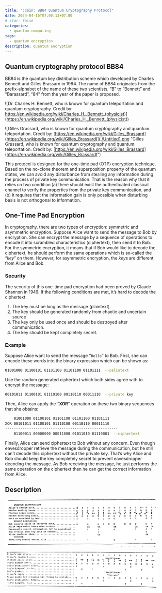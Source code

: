 ```yaml
---
title: ":coin: BB84 Quantum Cryptography Protocol"
date: 2024-04-16T07:00:13+07:00
# star: false
categories:
  - quantum computing
tags:
  - quantum encryption
description: quantum encryption
---
```


## Quantum cryptography protocol BB84

BB84 is the quantum key distribution scheme which developed by Charles Bennett and Gilles Brassard in 1984. The name of BB84 originates from the prefix-alphabet of the name of these two scientists, “B” to “Bennett” and “Barassard”, “84” from the year of the paper is proposed.

![Dr. Charles H. Bennett, who is known for quantum teleportation and quantum cryptography.
Credit by: [https://en.wikipedia.org/wiki/Charles_H._Bennett_(physicist)](https://en.wikipedia.org/wiki/Charles_H._Bennett_(physicist)) ](./Untitled.png "Dr. Charles H. Bennett, who is known for quantum teleportation and quantum cryptography.
Credit by: [https://en.wikipedia.org/wiki/Charles*H._Bennett*(physicist)](<https://en.wikipedia.org/wiki/Charles_H._Bennett_(physicist)>)")

![Gilles Grassard, who is known for quantum cryptography and quantum teleportation.
Credit by: [https://en.wikipedia.org/wiki/Gilles_Brassard](https://en.wikipedia.org/wiki/Gilles_Brassard)](./Untitled1.png "Gilles Grassard, who is known for quantum cryptography and quantum teleportation.
Credit by: [https://en.wikipedia.org/wiki/Gilles_Brassard](https://en.wikipedia.org/wiki/Gilles_Brassard)")

This protocol is designed for the one-time pad (OTP) encryption technique. Based on the no-clone theorem and superposition property of the quantum states, we can avoid any disturbance from stealing any information during the process of private key communication. That is the reason why that it relies on two condition (a) there should exist the authenticated classical channel to verify the properties from the private key communication, and (b) it requires that the information gain is only possible when disturbing basis is not orthogonal to information.

## One-Time Pad Encryption

In cryptography, there are two types of encryption: symmetric and asymmetric encryption. Suppose Alice want to send the message to Bob by encryption. She can encrypt the message by a sequence of operations to encode it into scrambled characteristics (ciphertext), then send it to Bob. For the symmetric encryption, it means that if Bob would like to decode the ciphertext, he should perform the same operations which is so-called the “_key_” on them. However, for asymmetric encryption, the *key*s are different from Alice and Bob.

### Security

The security of this one-time pad encryption had been proved by Claude Shannon in 1949. If the following conditions are met, it’s hard to decode the ciphertext:

1. The key must be long as the message (plaintext).
2. The key should be generated randomly from chaotic and uncertain source
3. The key only be used once and should be destroyed after communication.
4. The key should be kept completely secret.

### Example

Suppose Alice want to send the message “`Hello`” to Bob. First, she can encode these words into the binary expression which can be shown as:

```bash
01001000 01100101 01101100 01101100 01101111  --palintext
```

Use the random generated ciphertext which both sides agree with to encrypt the message:

```bash
00101011 01100101 01110100 00110110 00011110  --private key
```

Then, Alice can apply the “**XOR**” operation on these two binary sequences that she obtains:

```bash
    01001000 01100101 01101100 01101100 01101111
XOR 00101011 01100101 01110100 00110110 00011110
----------------------------------------------------
    01100011 00000000 00011000 01011010 01110001  --ciphertext
```

Finally, Alice can send ciphertext to Bob without any concern. Even though eavesdropper retrieve the message during the communication, but he still can’t decode this ciphertext without the private key. That’s why Alice and Bob should keep the key completely secret to prevent eavesdropper decoding the message. As Bob receiving the message, he just performs the same operation on the ciphertext then he can get the correct information from Alice.

## Description

![The image illustrates BB84 protocol. ](./Untitled2.png "Image illustrates the BB84 protocol. Ref:[https://web.archive.org/web/20200130165639/http://researcher.watson.ibm.com/researcher/files/us-bennetc/BB84highest.pdf](https://web.archive.org/web/20200130165639/http://researcher.watson.ibm.com/researcher/files/us-bennetc/BB84highest.pdf)")

![Quantum Coin Tossing protocol is followed as image.](./Untitled3.png "Quantum Coin Tossing protocol is followed as image. Ref:[https://web.archive.org/web/20200130165639/http://researcher.watson.ibm.com/researcher/files/us-bennetc/BB84highest.pdf](https://web.archive.org/web/20200130165639/http://researcher.watson.ibm.com/researcher/files/us-bennetc/BB84highest.pdf)")
